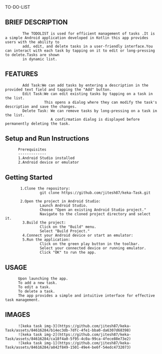 TO-DO-LIST

BRIEF DESCRIPTION
-----------------

            The TODOLIST is used for efficient management of tasks .It is a simple Android application developed in Kotlin this app provides users with the ability to
            add, edit, and delete tasks in a user-friendly interface.You can interact with each task by tapping on it to edit or long-pressing to delete.Tasks are shown 
            in dynamic list.

FEATURES
--------
            Add Task:We can add tasks by entering a description in the provided text field and tapping the "Add" button.
            Edit Task:We can edit existing tasks by tapping on a task in the list.
                      This opens a dialog where they can modify the task's description and save the changes.
            Delete Task: We can remove tasks by long-pressing on a task in the list. 
                         A confirmation dialog is displayed before permanently deleting the task.

Setup and Run Instructions
--------------------------

          Prerequisites
          -------------
          1.Android Studio installed
          2.Android device or emulator

Getting Started
---------------

           1.Clone the repository:
                    git clone https://github.com/jitesh87/keka-Task.git

           2.Open the project in Android Studio:
                    Launch Android Studio.
                    Choose "Open an existing Android Studio project."
                    Navigate to the cloned project directory and select it.
            3.Build the project:
                    Click on the "Build" menu.
                    Select "Build Project."
            4.Connect your Android device or start an emulator:
            5.Run the application:
                    Click on the green play button in the toolbar.
                    Select your connected device or running emulator.
                    Click "OK" to run the app.

USAGE
-----

          Upon launching the app.
          To add a new task.
          To edit a task.
          To delete a task.
          The app provides a simple and intuitive interface for effective task management.


IMAGES
------
          ![keka task img-3](https://github.com/jitesh87/keka-Task/assets/84616284/b14ec3db-7dfc-4fe1-bba0-da6307d68398)
          ![keka task img-2](https://github.com/jitesh87/keka-Task/assets/84616284/ca18f4a0-5f95-4c0a-99ca-4fece88e73e2)
          ![keka task img-1](https://github.com/jitesh87/keka-Task/assets/84616284/a842f849-1501-49e4-be6f-54edc4732073)

